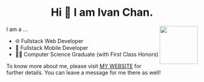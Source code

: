 <h1 align='center'>Hi 👋 I am Ivan Chan. </h1> 
<img src="https://github.com/IvanENERGY/IvanENERGY/assets/90034836/acfe849e-3a52-43ac-8058-8356f7d7873f" style="float:right" width=100 height=100/>
<p align='left'>I am a ... </p>
<ul align='left'><li>🌐 Fullstack Web Developer</li>  <li>📱 Fullstack Mobile Developer</li>  <li>👨‍🎓 Computer Science Graduate (with First Class Honors)</li></ul>
<p align='left'>To know more about me, please visit <a href="https://ivanenergy.github.io/">MY WEBSITE</a> for further details. You can leave a message  for me there as well! </p>

